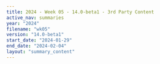 ```yaml
---
title: 2024 - Week 05 - 14.0-beta1 - 3rd Party Content
active_nav: summaries
year: "2024"
filename: "wk05"
version: "14.0-beta1"
start_date: "2024-01-29"
end_date: "2024-02-04"
layout: "summary_content"
---
```

